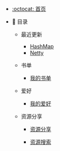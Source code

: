 - [:octocat: 首页](/README)

- :memo: 目录
   - 最近更新
   
       - [HashMap](\md\JavaBase\md\HashMap.md)
       - [Netty](\md\JavaBase\md\Netty.md)
   
   - 书单
   
       - [我的书单](\md\book\readme.md)
       
   - 爱好
   
       - [我的爱好](/md/hobby/readme.md)
       
   - 资源分享
     
       - [资源分享](\md\book\资源.md)
       
       - [资源搜索](\md\book\资源搜索.md)
       
           

